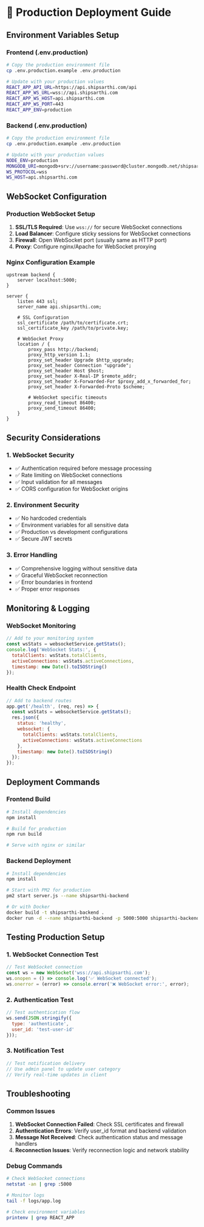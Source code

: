 # 🚀 Production Deployment Guide

## Environment Variables Setup

### Frontend (.env.production)
```bash
# Copy the production environment file
cp .env.production.example .env.production

# Update with your production values
REACT_APP_API_URL=https://api.shipsarthi.com/api
REACT_APP_WS_URL=wss://api.shipsarthi.com
REACT_APP_WS_HOST=api.shipsarthi.com
REACT_APP_WS_PORT=443
REACT_APP_ENV=production
```

### Backend (.env.production)
```bash
# Copy the production environment file
cp .env.production.example .env.production

# Update with your production values
NODE_ENV=production
MONGODB_URI=mongodb+srv://username:password@cluster.mongodb.net/shipsarthi
WS_PROTOCOL=wss
WS_HOST=api.shipsarthi.com
```

## WebSocket Configuration

### Production WebSocket Setup
1. **SSL/TLS Required**: Use `wss://` for secure WebSocket connections
2. **Load Balancer**: Configure sticky sessions for WebSocket connections
3. **Firewall**: Open WebSocket port (usually same as HTTP port)
4. **Proxy**: Configure nginx/Apache for WebSocket proxying

### Nginx Configuration Example
```nginx
upstream backend {
    server localhost:5000;
}

server {
    listen 443 ssl;
    server_name api.shipsarthi.com;
    
    # SSL Configuration
    ssl_certificate /path/to/certificate.crt;
    ssl_certificate_key /path/to/private.key;
    
    # WebSocket Proxy
    location / {
        proxy_pass http://backend;
        proxy_http_version 1.1;
        proxy_set_header Upgrade $http_upgrade;
        proxy_set_header Connection "upgrade";
        proxy_set_header Host $host;
        proxy_set_header X-Real-IP $remote_addr;
        proxy_set_header X-Forwarded-For $proxy_add_x_forwarded_for;
        proxy_set_header X-Forwarded-Proto $scheme;
        
        # WebSocket specific timeouts
        proxy_read_timeout 86400;
        proxy_send_timeout 86400;
    }
}
```

## Security Considerations

### 1. WebSocket Security
- ✅ Authentication required before message processing
- ✅ Rate limiting on WebSocket connections
- ✅ Input validation for all messages
- ✅ CORS configuration for WebSocket origins

### 2. Environment Security
- ✅ No hardcoded credentials
- ✅ Environment variables for all sensitive data
- ✅ Production vs development configurations
- ✅ Secure JWT secrets

### 3. Error Handling
- ✅ Comprehensive logging without sensitive data
- ✅ Graceful WebSocket reconnection
- ✅ Error boundaries in frontend
- ✅ Proper error responses

## Monitoring & Logging

### WebSocket Monitoring
```javascript
// Add to your monitoring system
const wsStats = websocketService.getStats();
console.log('WebSocket Stats:', {
  totalClients: wsStats.totalClients,
  activeConnections: wsStats.activeConnections,
  timestamp: new Date().toISOString()
});
```

### Health Check Endpoint
```javascript
// Add to backend routes
app.get('/health', (req, res) => {
  const wsStats = websocketService.getStats();
  res.json({
    status: 'healthy',
    websocket: {
      totalClients: wsStats.totalClients,
      activeConnections: wsStats.activeConnections
    },
    timestamp: new Date().toISOString()
  });
});
```

## Deployment Commands

### Frontend Build
```bash
# Install dependencies
npm install

# Build for production
npm run build

# Serve with nginx or similar
```

### Backend Deployment
```bash
# Install dependencies
npm install

# Start with PM2 for production
pm2 start server.js --name shipsarthi-backend

# Or with Docker
docker build -t shipsarthi-backend .
docker run -d --name shipsarthi-backend -p 5000:5000 shipsarthi-backend
```

## Testing Production Setup

### 1. WebSocket Connection Test
```javascript
// Test WebSocket connection
const ws = new WebSocket('wss://api.shipsarthi.com');
ws.onopen = () => console.log('✅ WebSocket connected');
ws.onerror = (error) => console.error('❌ WebSocket error:', error);
```

### 2. Authentication Test
```javascript
// Test authentication flow
ws.send(JSON.stringify({
  type: 'authenticate',
  user_id: 'test-user-id'
}));
```

### 3. Notification Test
```javascript
// Test notification delivery
// Use admin panel to update user category
// Verify real-time updates in client
```

## Troubleshooting

### Common Issues
1. **WebSocket Connection Failed**: Check SSL certificates and firewall
2. **Authentication Errors**: Verify user_id format and backend validation
3. **Message Not Received**: Check authentication status and message handlers
4. **Reconnection Issues**: Verify reconnection logic and network stability

### Debug Commands
```bash
# Check WebSocket connections
netstat -an | grep :5000

# Monitor logs
tail -f logs/app.log

# Check environment variables
printenv | grep REACT_APP
```
